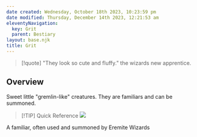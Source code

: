 ```yaml
---
date created: Wednesday, October 18th 2023, 10:23:59 pm
date modified: Thursday, December 14th 2023, 12:21:53 am
eleventyNavigation:
  key: Grit
  parent: Bestiary
layout: base.njk
title: Grit
---
```


> [!quote] "They look so cute and fluffy." the wizards new apprentice.

## Overview

Sweet little "gremlin-like" creatures. They are familiars and can be summoned.

> [!TIP] Quick Reference
> ![](/static/Grit.png)
> 

A familiar, often used and summoned by Eremite Wizards